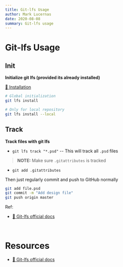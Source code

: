 ```yaml
---
title: Git-lfs Usage
author: Mark Lucernas
date: 2020-08-08
summary: Git-lfs usage
---
```



# Git-lfs Usage

## Init

**Initialize git lfs (provided its already installed)**

[📑 Installation](installation#git-lfs-installation)

```sh
# Global initialization
git lfs install

# Only for local repository
git lfs install --local
```

## Track

**Track files with git lfs**

  - `git lfs track "*.psd"` -- This will track all `.psd` files


> **NOTE:** Make sure `.gitattributes` is tracked

  - `git add .gitattributes`


Then just regularly commit and push to GitHub normally

```sh
git add file.psd
git commit -m "Add design file"
git push origin master
```

Ref:

- [📄 Git-lfs official docs](https://git-lfs.github.com/)


<br>

# Resources

- [📄 Git-lfs official docs](https://git-lfs.github.com/)

